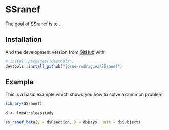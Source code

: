 
<!-- README.md is generated from README.Rmd. Please edit that file -->

# SSranef

<!-- badges: start -->
<!-- badges: end -->

The goal of SSranef is to …

## Installation

And the development version from [GitHub](https://github.com/) with:

``` r
# install.packages("devtools")
devtools::install_github("josue-rodriguez/SSranef")
```

## Example

This is a basic example which shows you how to solve a common problem:

``` r
library(SSranef)

d <- lme4::sleepstudy

ss_ranef_beta(y = d$Reaction, X = d$Days, unit = d$Subject)
```
